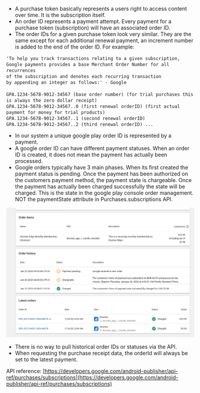 - A purchase token basically represents a users right to access content over time. It is the subscription itself.
- An order ID represents a payment attempt. Every payment for a purchase token (subscription) will have an associated order ID.
- The order IDs for a given purchase token look very similar. They are the same except for each additional renewal payment, an increment number is added to the end of the order ID. For example:

```
'To help you track transactions relating to a given subscription, 
Google payments provides a base Merchant Order Number for all recurrences 
of the subscription and denotes each recurring transaction 
by appending an integer as follows:' - Google

GPA.1234-5678-9012-34567 (base order number) (for trial purchases this is always the zero dollar receipt)
GPA.1234-5678-9012-34567..0 (first renewal orderID) (first actual payment for money for trial products) 
GPA.1234-5678-9012-34567..1 (second renewal orderID)
GPA.1234-5678-9012-34567..2 (third renewal orderID) ...
```

- In our system a unique google play order ID is represented by a payment. 
- A google order ID can have different payment statuses. When an order ID is created, it does not mean the payment has actually been processed.
- Google orders typically have 3 main phases. When its first created the payment status is pending. Once the payment has been authorized on the customers payment method, the payment state is chargeable. Once the payment has actually been charged successfully the state will be charged. This is the state in the google play console order management. NOT the paymentState attribute in Purchases.subscriptions API.

![Image](../images/google-iap-dashboard-order-with-1-renewal-example.jpg)

- There is no way to pull historical order IDs or statuses via the API.
- When requesting the purchase receipt data, the orderId will always be set to the latest payment.

API reference: [https://developers.google.com/android-publisher/api-ref/purchases/subscriptions](https://developers.google.com/android-publisher/api-ref/purchases/subscriptions)